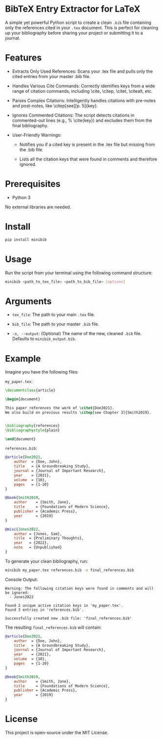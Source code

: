 # BibTeX Entry Extractor for LaTeX
A simple yet powerful Python script to create a clean `.bib` file containing only the references cited in your `.tex` document. This is perfect for cleaning up your bibliography before sharing your project or submitting it to a journal.

# Features
- Extracts Only Used References: Scans your .tex file and pulls only the cited entries from your master .bib file.

- Handles Various Cite Commands: Correctly identifies keys from a wide range of citation commands, including \cite, \citep, \citet, \citealt, etc.

- Parses Complex Citations: Intelligently handles citations with pre-notes and post-notes, like \citep[see][p. 5]{key}.

- Ignores Commented Citations: The script detects citations in commented-out lines (e.g., % \cite{key}) and excludes them from the final bibliography.

- User-Friendly Warnings:

    - Notifies you if a cited key is present in the .tex file but missing from the .bib file.

    - Lists all the citation keys that were found in comments and therefore ignored.

# Prerequisites
- Python 3

No external libraries are needed.

# Install
```sh
pip install minibib
```

# Usage
Run the script from your terminal using the following command structure:

```sh
minibib <path_to_tex_file> <path_to_bib_file> [options]
```

# Arguments
- `tex_file`: The path to your main `.tex` file.

- `bib_file`: The path to your master `.bib` file.

- `-o, --output`: (Optional) The name of the new, cleaned `.bib` file. Defaults to `minibib_output.bib`.

# Example
Imagine you have the following files:

`my_paper.tex`:

```tex
\documentclass{article}

\begin{document}

This paper references the work of \citet{Doe2021}.
We also build on previous results \citep[see Chapter 3]{Smith2019}.


\bibliography{references}
\bibliographystyle{plain}

\end{document}
```

`references.bib`:

```bib
@article{Doe2021,
    author  = {Doe, John},
    title   = {A Groundbreaking Study},
    journal = {Journal of Important Research},
    year    = {2021},
    volume  = {10},
    pages   = {1-20}
}

@book{Smith2019,
    author    = {Smith, Jane},
    title     = {Foundations of Modern Science},
    publisher = {Academic Press},
    year      = {2019}
}

@misc{Jones2022,
    author = {Jones, Sam},
    title  = {Preliminary Thoughts},
    year   = {2022},
    note   = {Unpublished}
}
```

To generate your clean bibliography, run:

```sh
minibib my_paper.tex references.bib -o final_references.bib
```

Console Output:

```
Warning: The following citation keys were found in comments and will be ignored:
  - Jones2022

Found 2 unique active citation keys in 'my_paper.tex'.
Found 3 entries in 'references.bib'.

Successfully created new .bib file: 'final_references.bib'
```

The resulting `final_references.bib` will contain:

```bib
@article{Doe2021,
    author  = {Doe, John},
    title   = {A Groundbreaking Study},
    journal = {Journal of Important Research},
    year    = {2021},
    volume  = {10},
    pages   = {1-20}
}

@book{Smith2019,
    author    = {Smith, Jane},
    title     = {Foundations of Modern Science},
    publisher = {Academic Press},
    year      = {2019}
}
```

# License
This project is open-source under the MIT License.